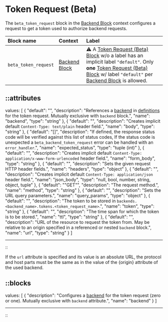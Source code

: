# Token Request (Beta)

The `beta_token_request` block in the [Backend Block](/configuration/block/backend) context configures a request to get a token used to authorize backend requests.

| Block name            | Context                                       | Label                                                                                                                                                                                                                                                                                      |
|:----------------------|:----------------------------------------------|:-------------------------------------------------------------------------------------------------------------------------------------------------------------------------------------------------------------------------------------------------------------------------------------------|
| `beta_token_request`  | [Backend Block](/configuration/block/backend) | &#9888; A [Token Request (Beta) Block](/configuration/block/token_request) w/o a label has an implicit label `"default"`. Only **one** [Token Request (Beta) Block](/configuration/block/token_request) w/ label `"default"` per [Backend Block](/configuration/block/backend) is allowed. |
<!-- TODO: add available http methods -->

::attributes
---
values: [
  {
    "default": "",
    "description": "References a [backend](/configuration/block/backend) in [definitions](/configuration/block/definitions) for the token request. Mutually exclusive with `backend` block.",
    "name": "backend",
    "type": "string"
  },
  {
    "default": "",
    "description": "Creates implicit default `Content-Type: text/plain` header field.",
    "name": "body",
    "type": "string"
  },
  {
    "default": "[]",
    "description": "If defined, the response status code will be verified against this list of status codes, If the status code is unexpected a `beta_backend_token_request` error can be handled with an `error_handler`.",
    "name": "expected_status",
    "type": "tuple (int)"
  },
  {
    "default": "",
    "description": "Creates implicit default `Content-Type: application/x-www-form-urlencoded` header field.",
    "name": "form_body",
    "type": "string"
  },
  {
    "default": "",
    "description": "Sets the given request HTTP header fields.",
    "name": "headers",
    "type": "object"
  },
  {
    "default": "",
    "description": "Creates implicit default `Content-Type: application/json` header field.",
    "name": "json_body",
    "type": "null, bool, number, string, object, tuple"
  },
  {
    "default": "\"GET\"",
    "description": "The request method.",
    "name": "method",
    "type": "string"
  },
  {
    "default": "",
    "description": "Sets the URL query parameters.",
    "name": "query_params",
    "type": "object"
  },
  {
    "default": "",
    "description": "The token to be stored in `backends.<backend_name>.tokens.<token_request_name>`.",
    "name": "token",
    "type": "string"
  },
  {
    "default": "",
    "description": "The time span for which the token is to be stored.",
    "name": "ttl",
    "type": "string"
  },
  {
    "default": "",
    "description": "URL of the resource to request the token from. May be relative to an origin specified in a referenced or nested `backend` block.",
    "name": "url",
    "type": "string"
  }
]

---
::

If the `url` attribute is specified and its value is an absolute URL, the protocol and host parts must be the same as in the value of the {origin} attribute of the used backend.

::blocks
---
values: [
  {
    "description": "Configures a [backend](/configuration/block/backend) for the token request (zero or one). Mutually exclusive with `backend` attribute.",
    "name": "backend"
  }
]

---
::
